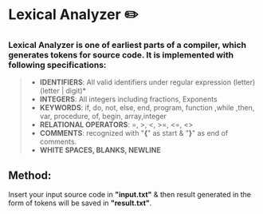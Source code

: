 # Lexical Analyzer :pencil2:

### Lexical Analyzer is one of earliest parts of a compiler, which generates tokens for source code. It is implemented with following specifications:
>* **IDENTIFIERS**: All valid identifiers under regular expression (letter)(letter | digit)*
>* **INTEGERS**: All integers including fractions, Exponents
>* **KEYWORDS**: if, do, not, else, end, program, function ,while ,then, var, procedure, of, begin, array,integer
>* **RELATIONAL OPERATORS**: =, >, <, >=, <=, <>
>* **COMMENTS**: recognized with "**{**" as start & "**}**" as end of comments.
>* **WHITE SPACES,  BLANKS, NEWLINE** 

## Method:
Insert your input source code in **"input.txt"** & then result generated in the form of tokens will be saved in **"result.txt"**.
